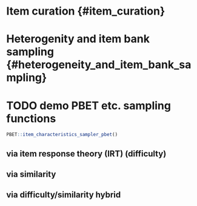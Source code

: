 # Item curation {#item_curation}

# Heterogenity and item bank sampling {#heterogeneity_and_item_bank_sampling}


# TODO demo PBET etc. sampling functions


``` r
PBET::item_characteristics_sampler_pbet()
```



## via item response theory (IRT) (difficulty)





## via similarity



## via difficulty/similarity hybrid




